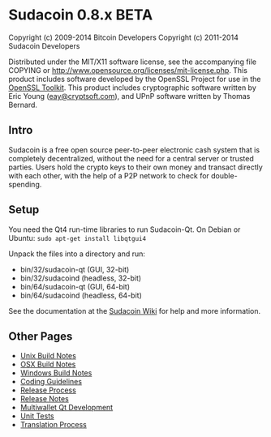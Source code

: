Sudacoin 0.8.x BETA
====================

Copyright (c) 2009-2014 Bitcoin Developers
Copyright (c) 2011-2014 Sudacoin Developers

Distributed under the MIT/X11 software license, see the accompanying
file COPYING or http://www.opensource.org/licenses/mit-license.php.
This product includes software developed by the OpenSSL Project for use in the [OpenSSL Toolkit](http://www.openssl.org/). This product includes
cryptographic software written by Eric Young ([eay@cryptsoft.com](mailto:eay@cryptsoft.com)), and UPnP software written by Thomas Bernard.


Intro
---------------------
Sudacoin is a free open source peer-to-peer electronic cash system that is
completely decentralized, without the need for a central server or trusted
parties.  Users hold the crypto keys to their own money and transact directly
with each other, with the help of a P2P network to check for double-spending.


Setup
---------------------
You need the Qt4 run-time libraries to run Sudacoin-Qt. On Debian or Ubuntu:
	`sudo apt-get install libqtgui4`

Unpack the files into a directory and run:

- bin/32/sudacoin-qt (GUI, 32-bit)
- bin/32/sudacoind (headless, 32-bit)
- bin/64/sudacoin-qt (GUI, 64-bit)
- bin/64/sudacoind (headless, 64-bit)

See the documentation at the [Sudacoin Wiki](http://sudacoin.info)
for help and more information.


Other Pages
---------------------
- [Unix Build Notes](build-unix.md)
- [OSX Build Notes](build-osx.md)
- [Windows Build Notes](build-msw.md)
- [Coding Guidelines](coding.md)
- [Release Process](release-process.md)
- [Release Notes](release-notes.md)
- [Multiwallet Qt Development](multiwallet-qt.md)
- [Unit Tests](unit-tests.md)
- [Translation Process](translation_process.md)
